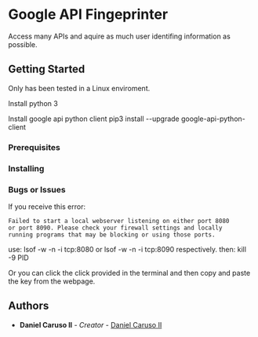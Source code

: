 # Google API Fingeprinter

Access many APIs and aquire as much user identifing information as possible.

## Getting Started

Only has been tested in a Linux enviroment. 

Install python 3

Install google api python client
pip3 install --upgrade google-api-python-client


### Prerequisites


### Installing


### Bugs or Issues

If you receive this error:
```
Failed to start a local webserver listening on either port 8080
or port 8090. Please check your firewall settings and locally
running programs that may be blocking or using those ports.
```

use: lsof -w -n -i tcp:8080 or lsof -w -n -i tcp:8090 respectively.
then: kill -9 PID

Or you can click the click provided in the terminal and then copy and paste
the key from the webpage.

## Authors

* **Daniel Caruso II** - *Creator* - [Daniel Caruso II](http://10.90.3.18/dmcaruso)

